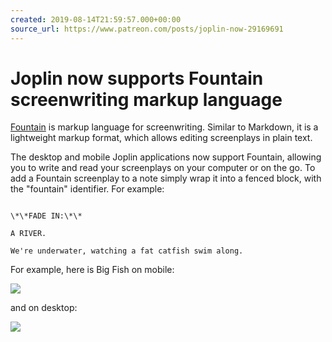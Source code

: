 ```yaml
---
created: 2019-08-14T21:59:57.000+00:00
source_url: https://www.patreon.com/posts/joplin-now-29169691
---
```


# Joplin now supports Fountain screenwriting markup language

[Fountain](https://fountain.io/) is markup language for screenwriting. Similar to Markdown, it is a lightweight markup format, which allows editing screenplays in plain text.

The desktop and mobile Joplin applications now support Fountain, allowing you to write and read your screenplays on your computer or on the go. To add a Fountain screenplay to a note simply wrap it into a fenced block, with the "fountain" identifier. For example:

```fountain

\*\*FADE IN:\*\*

A RIVER.

We're underwater, watching a fat catfish swim along.  

```

For example, here is Big Fish on mobile:

![](https://raw.githubusercontent.com/laurent22/joplin/dev/Assets/WebsiteAssets/images/news/20190814-215957_0.png)

and on desktop:

![](https://raw.githubusercontent.com/laurent22/joplin/dev/Assets/WebsiteAssets/images/news/20190814-215957_1.png)